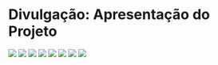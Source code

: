 # Divulgação: Apresentação do Projeto

<img src="/pco-si-2024-1-tiaw-explorador-de-carreiras/docs/03 - apresentação/Imagem dos slides/1.png">
<img src="/pco-si-2024-1-tiaw-explorador-de-carreiras/docs/03 - apresentação/Imagem dos slides/2.png">
<img src="/pco-si-2024-1-tiaw-explorador-de-carreiras/docs/03 - apresentação/Imagem dos slides/3.png">
<img src="/pco-si-2024-1-tiaw-explorador-de-carreiras/docs/03 - apresentação/Imagem dos slides/4.png">
<img src="/pco-si-2024-1-tiaw-explorador-de-carreiras/docs/03 - apresentação/Imagem dos slides/5.png">
<img src="/pco-si-2024-1-tiaw-explorador-de-carreiras/docs/03 - apresentação/Imagem dos slides/6.png">
<img src="/pco-si-2024-1-tiaw-explorador-de-carreiras/docs/03 - apresentação/Imagem dos slides/7.png">
<img src="/pco-si-2024-1-tiaw-explorador-de-carreiras/docs/03 - apresentação/Imagem dos slides/8.png">

